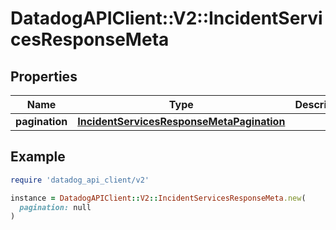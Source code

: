 # DatadogAPIClient::V2::IncidentServicesResponseMeta

## Properties

| Name | Type | Description | Notes |
| ---- | ---- | ----------- | ----- |
| **pagination** | [**IncidentServicesResponseMetaPagination**](IncidentServicesResponseMetaPagination.md) |  | [optional] |

## Example

```ruby
require 'datadog_api_client/v2'

instance = DatadogAPIClient::V2::IncidentServicesResponseMeta.new(
  pagination: null
)
```

